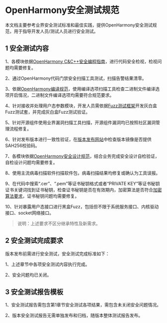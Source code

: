 #  OpenHarmony安全测试规范

本文档主要参考业界安全测试标准和最佳实践，提供OpenHarmony安全测试规范，用于指导开发人员/测试人员进行安全测试。

## 1 安全测试内容

1、各模块依据[OpenHarmony C&C++安全编程指南](OpenHarmony-c-cpp-secure-coding-guide.md)，进行代码安全检视，检视问题均需要修复。

2、通过OpenHarmony代码门禁安全扫描工具测试，扫描告警结果清零。

3、依据[OpenHarmony编译规范](https://gitee.com/openharmony/community/blob/master/sig/sig_buildsystem/%E7%BC%96%E8%AF%91%E8%A7%84%E8%8C%83.md)，使用编译选项扫描工具检查二进制文件编译选项开启情况，二进制文件编译选项均需要符合规范要求。

4、针对接收并处理用户态参数模块，开发人员需依据[Fuzz测试框架](https://gitee.com/openharmony/test_developertest/tree/master/libs/fuzzlib)开发灰白盒Fuzz测试套，并完成灰白盒Fuzz测试验证。

5、针对开源组件使用业界漏洞扫描工具扫描，开源组件漏洞均已按照社区漏洞管理流程修复。

6、针对发布版本进行一致性验证，在[版本发布网站](../release-notes/Readme.md)中检查版本镜像是否提供SAH256校验码。

7、各模块依据[OpenHarmony安全设计规范](OpenHarmony-security-design-guide.md)，结合业务完成安全设计自检验证，自检设计问题均需要修复。

8、使用主流病毒扫描软件扫描软件包，病毒扫描结果均修复或确认为工具误报。

9、在代码中搜索“.cer”、“.pem”等证书秘钥格式或者“PRIVATE KEY”等证书秘钥证书关键词找到证书秘钥，检查证书秘钥是否在有效期内，加密算法是否符合[加密算法要求](OpenHarmony-security-design-guide.md#3加密)，证书秘钥问题均需要修复。

10、针对暴露用户态接口进行黑盒Fuzz，包括但不限于系统服务接口、内核驱动接口、socket网络接口。

>说明：上述要求不区分继承特性及新需求。

## 2 安全测试完成要求

版本发布前需进行安全测试，安全测试完成标准如下：

1、上述章节中各项安全测试内容执行完成。

2、安全问题均已关闭。

## 3 安全测试报告模板

1、安全测试报告需包含第1章节安全测试各项结果，需包含未关闭安全问题情况。

2、版本安全测试报告无需单独发布和归档，随版本整体测试报告发布。